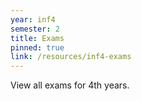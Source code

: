 ```yaml
---
year: inf4
semester: 2
title: Exams
pinned: true
link: /resources/inf4-exams
---
```

<span>View all exams for 4th years.</span>
